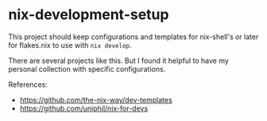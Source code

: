# nix-development-setup

This project should keep configurations and templates for nix-shell's or later for flakes.nix to use with `nix develop`.

There are several projects like this. But I found it helpful to have my personal collection with specific configurations.

References:
- https://github.com/the-nix-way/dev-templates
- https://github.com/uniphil/nix-for-devs
